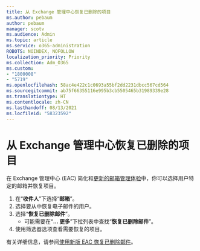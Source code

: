 ```yaml
---
title: 从 Exchange 管理中心恢复已删除的项目
ms.author: pebaum
author: pebaum
manager: scotv
ms.audience: Admin
ms.topic: article
ms.service: o365-administration
ROBOTS: NOINDEX, NOFOLLOW
localization_priority: Priority
ms.collection: Adm_O365
ms.custom:
- "1800008"
- "5719"
ms.openlocfilehash: 58ac4e422c1c0693a55bf2dd2231dbcc567cd564
ms.sourcegitcommit: ab75f66355116e995b3cb5505465b31989339e28
ms.translationtype: HT
ms.contentlocale: zh-CN
ms.lasthandoff: 08/13/2021
ms.locfileid: "58323592"
---
```

# <a name="recover-deleted-items-from-exchange-admin-center"></a>从 Exchange 管理中心恢复已删除的项目

在 Exchange 管理中心 (EAC) 简化和[更新的邮箱管理体验](https://admin.exchange.microsoft.com/#/mailboxes)中，你可以选择用户特定的邮箱并恢复项目。

1. 在“**收件人**”下选择“**邮箱**”。
2. 选择要从中恢复电子邮件的用户。
3. 选择“**恢复已删除邮件**”。
    - 可能需要在“**… 更多**”下拉列表中查找“**恢复已删除邮件**”。
4. 使用筛选器选项查看需要恢复的项目。

有关详细信息，请参阅[使用新版 EAC 恢复已删除邮件](https://docs.microsoft.com/exchange/recipients-in-exchange-online/manage-user-mailboxes/recover-deleted-messages#use-new-eac-for-recovering-deleted-messages)。
